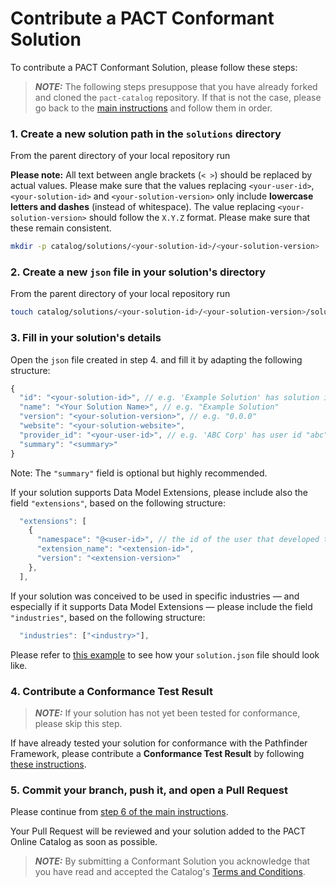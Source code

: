 # Contribute a PACT Conformant Solution

To contribute a PACT Conformant Solution, please follow these steps:

> **_NOTE:_** The following steps presuppose that you have already forked and cloned the `pact-catalog` repository. If that is not the case, please go back to the [main instructions](/README.md) and follow them in order.

### 1. Create a new solution path in the `solutions` directory

From the parent directory of your local repository run

<strong>Please note:</strong> All text between angle brackets (`< >`) should be replaced by actual values. Please make sure that the values replacing `<your-user-id>`, `<your-solution-id>` and `<your-solution-version>` only include <strong>lowercase letters and dashes</strong> (instead of whitespace). The value replacing `<your-solution-version>` should follow the `X.Y.Z` format. Please make sure that these remain consistent.

```sh
mkdir -p catalog/solutions/<your-solution-id>/<your-solution-version>
```

### 2. Create a new `json` file in your solution's directory

From the parent directory of your local repository run

```sh
touch catalog/solutions/<your-solution-id>/<your-solution-version>/solution.json
```

### 3. Fill in your solution's details

Open the `json` file created in step 4. and fill it by adapting the following structure:


```javascript
{
  "id": "<your-solution-id>", // e.g. 'Example Solution' has solution id "example-solution"
  "name": "<Your Solution Name>", // e.g. "Example Solution"
  "version": "<your-solution-version>", // e.g. "0.0.0"
  "website": "<your-solution-website>",
  "provider_id": "<your-user-id>", // e.g. 'ABC Corp' has user id "abc" or "abc-corp"
  "summary": "<summary>"
}
```

Note: The `"summary"` field is optional but highly recommended.

If your solution supports Data Model Extensions, please include also the field `"extensions"`, based on the following structure:

```javascript
  "extensions": [
    {
      "namespace": "@<user-id>", // the id of the user that developed the extension
      "extension_name": "<extension-id>",
      "version": "<extension-version>"
    },
  ],
```

If your solution was conceived to be used in specific industries — and especially if it supports Data Model Extensions — please include the field `"industries"`, based on the following structure:

```javascript
  "industries": ["<industry>"],
```

Please refer to [this example](./catalog/examples/solutions/example-solution/0.0.0/solution.json) to see how your `solution.json` file should look like.

### 4. Contribute a Conformance Test Result

> **_NOTE:_** If your solution has not yet been tested for conformance, please skip this step.

If have already tested your solution for conformance with the Pathfinder Framework, please contribute a <strong>Conformance Test Result</strong> by following [these instructions](./CONTRIB_TEST.md).

### 5. Commit your branch, push it, and open a Pull Request

Please continue from [step 6 of the main instructions](/README.md#4-commit-and-push-your-branch).

Your Pull Request will be reviewed and your solution added to the PACT Online Catalog as soon as possible.

> **_NOTE:_** By submitting a Conformant Solution you acknowledge that you have read and accepted the Catalog's [Terms and Conditions](/catalog/legal/TERMSANDCONDITIONS.md).
